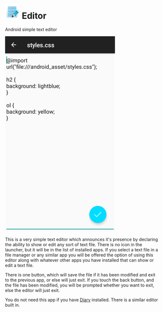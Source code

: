 # ![Logo](src/main/res/drawable-mdpi/ic_launcher.png) Editor
Android simple text editor

![Editor](https://github.com/billthefarmer/billthefarmer.github.io/raw/master/images/Editor.png)

This is a very simple text editor which announces it's presence by
declaring the ability to show or edit any sort of text file. There is
no icon in the launcher, but it will be in the list of installed
apps. If you select a text file in a file manager or any similar app
you will be offered the option of using this editor along with
whatever other apps you have installed that can show or edit a text
file.

There is one button, which will save the file if it has been modified
and exit to the previous app, or else will just exit. If you touch
the back button, and the file has been modified, you will be prompted
whether you want to exit, else the editor will just exit.

You do not need this app if you have
[Diary](https://github.com/billthefarmer/diary) installed. There is a
similar editor built in.
